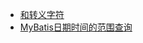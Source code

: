 - [<![CDATA[]]>和转义字符](https://www.cnblogs.com/shoshana-kong/p/11419379.html)
- [MyBatis日期时间的范围查询](https://www.daxueyiwu.com/post_8953.html)